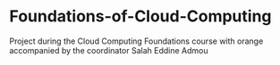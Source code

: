 # Foundations-of-Cloud-Computing
Project during the Cloud Computing Foundations course with orange accompanied by the coordinator Salah Eddine Admou
